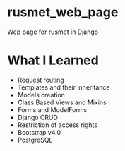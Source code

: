 # rusmet_web_page
Wep page for rusmet in Django

# What I Learned
- Request routing
- Templates and their inheritance
- Models creation
- Class Based Views and Mixins
- Forms and ModelForms
- Django CRUD
- Restriction of access rights 
- Bootstrap v4.0
- PostgreSQL

